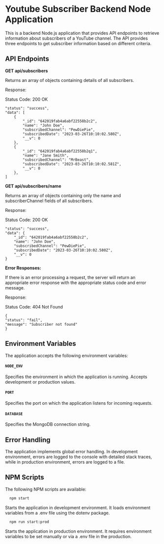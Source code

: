 # **Youtube Subscriber Backend Node Application**

This is a backend Node.js application that provides API endpoints to retrieve information about subscribers of a YouTube channel. The API provides three endpoints to get subscriber information based on different criteria.

## API Endpoints

**GET api/subscribers**

Returns an array of objects containing details of all subscribers.

Response:

Status Code: 200 OK

    "status": "success",
    "data": [
        {
            "_id": "642019fab4a6abf22558b2c2",
            "name": "John Doe",
            "subscribedChannel": "PewDiePie",
            "subscribedDate": "2023-03-26T10:10:02.580Z",
            "__v": 0
        },
        {
            "_id": "642019fab4a6abf22558b2q1",
            "name": "Jane Smith",
            "subscribedChannel": "MrBeast",
            "subscribedDate": "2023-03-26T10:10:02.581Z",
            "__v": 0
        },
    ]

**GET api/subscribers/name**

Returns an array of objects containing only the name and subscriberChannel fields of all subscribers.

Response:

Status Code: 200 OK

    "status": "success",
    "data": {
        "_id": "642019fab4a6abf22558b2c2",
        "name": "John Doe",
        "subscribedChannel": "PewDiePie",
        "subscribedDate": "2023-03-26T10:10:02.580Z",
        "__v": 0
    }

**Error Responses:**

If there is an error processing a request, the server will return an appropriate error response with the appropriate status code and error message.

Response:

Status Code: 404 Not Found

    {
    "status": "fail",
    "message": "Subscriber not found"
    }

## Environment Variables

The application accepts the following environment variables:

#### `NODE_ENV`

Specifies the environment in which the application is running. Accepts development or production values.

#### `PORT`

Specifies the port on which the application listens for incoming requests.

#### `DATABASE`

Specifies the MongoDB connection string.

## Error Handling

The application implements global error handling. In development environment, errors are logged to the console with detailed stack traces, while in production environment, errors are logged to a file.

## NPM Scripts

The following NPM scripts are available:

```bash
  npm start
```

Starts the application in development environment. It loads environment variables from a .env file using the dotenv package.

```bash
  npm run start:prod
```

Starts the application in production environment. It requires environment variables to be set manually or via a .env file in the production.
